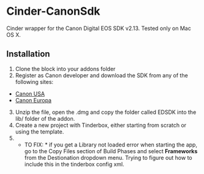 Cinder-CanonSdk
===============

Cinder wrapper for the Canon Digital EOS SDK v2.13. Tested only on Mac OS X.

Installation
------------
1. Clone the block into your addons folder
2. Register as Canon developer and download the SDK from any of the following sites:
* [Canon USA](http://consumer.usa.canon.com/cusa/support/consumer/eos_slr_camera_systems/eos_digital_slr_cameras/digital_rebel_xt?fileURL=ps_sdk_form&pageKeyCode=downloadLicense&id=0901e02480057a74_1&productOverviewCid=0901e0248003ce28&keycode=Sdk_Lic) 
* [Canon Europa](https://www.didp.canon-europa.com/)
3. Unzip the file, open the .dmg and copy the folder called EDSDK into the lib/ folder of the addon.
4. Create a new project with Tinderbox, either starting from scratch or using the template.
5. * TO FIX: * if you get a Library not loaded error when starting the app, go to the Copy Files section of Build Phases and select **Frameworks** from the Destionation dropdown menu. Trying to figure out how to include this in the tinderbox config xml.


